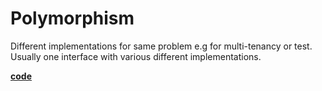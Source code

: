 # Polymorphism
Different implementations for same problem e.g for multi-tenancy or test. 
Usually one interface with various different implementations.

[**code**](https://github.com/factoryfx/factoryfx/tree/master/docu/src/main/java/io/github/factoryfx/docu/polymorphism)